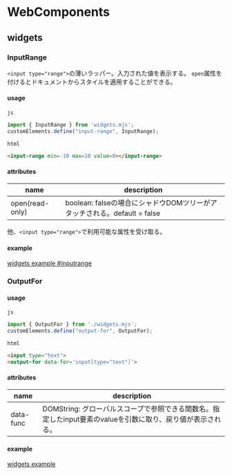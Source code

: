 # WebComponents

## widgets
### InputRange 
`<input type="range">`の薄いラッパー。入力された値を表示する。
`open`属性を付けるとドキュメントからスタイルを適用することができる。
#### usage
`js`
```js
import { InputRange } from 'widgets.mjs';
customElements.define("input-range", InputRange);
```
`html`
```html
<input-range min=-10 max=10 value=0></input-range>
```

#### attributes
| name  | description  |
|---|---|
| open(read-only)  | boolean: falseの場合にシャドウDOMツリーがアタッチされる。default = false  |

他、`<input type="range">`で利用可能な属性を受け取る。

#### example
[widgets example #inputrange](https://arakaki.tokyo/widgets-example/#inputrange)

### OutputFor
#### usage
`js`
```js
import { OutputFor } from './widgets.mjs';
customElements.define("output-for", OutputFor);
```
`html`
```html
<input type="text">
<output-for data-for='input[type="text"]'>
```

#### attributes
| name  | description  |
|---|---|
| data-func  | DOMString: グローバルスコープで参照できる関数名。指定したinput要素のvalueを引数に取り、戻り値が表示される。  |

#### example
[widgets example](https://arakaki.tokyo/widgets-example/#outputfor)